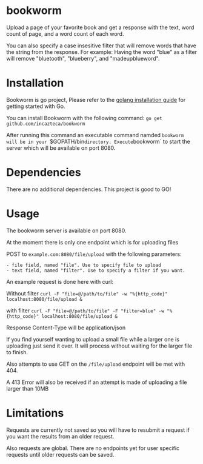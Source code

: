 # bookworm

Upload a page of your favorite book and get a response with the text, word
count of page, and a word count of each word.

You can also specify a case insesitive filter that will remove words that have
the string from the response. For example: Having the word "blue" as a filter
will remove "bluetooth", "blueberry", and "madeupblueword".

# Installation
Bookworm is go project, Please refer to the [golang installation guide](https://golang.org/doc/install)
for getting started with Go.

You can install Bookworm with the following command:
`go get github.com/incazteca/bookworm`

After running this command an executable command namded `bookworm will be in
your `$GOPATH/bin` directory. Execute `bookworm` to start the server which
will be available on port 8080.

# Dependencies

There are no additional dependencies. This project is good to GO!

# Usage

The bookworm server is available on port 8080.

At the moment there is only one endpoint which is for uploading files

POST to `example.com:8080/file/upload` with the following parameters:

    - file field, named "file". Use to specify file to upload
    - text field, named "filter". Use to specify a filter if you want.

An example request is done here with curl:

Without filter
`curl -F "file=@/path/to/file" -w "%{http_code}" localhost:8080/file/upload &`

with filter
`curl -F "file=@/path/to/file" -F "filter=blue" -w "%{http_code}" localhost:8080/file/upload &`

Response Content-Type will be application/json

If you find yourself wanting to upload a small file while a larger one is uploading
just send it over. It will process without waiting for the larger file to finish.

Also attempts to use GET on the `/file/upload` endpoint will be met with 404.

A 413 Error will also be received if an attempt is made of uploading a file larger
than 10MB

# Limitations

Requests are currently not saved so you will have to resubmit a request if you want
the results from an older request.

Also requests are global. There are no endpoints yet for user specific requests 
until older requests can be saved.
